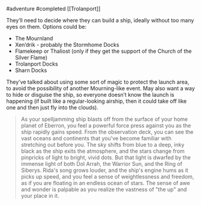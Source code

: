  #adventure #completed [[Trolanport]]

They’ll need to decide where they can build a ship, ideally without too many eyes on them. Options could be:

- The Mournland
- Xen’drik - probably the Stormhome Docks
- Flamekeep or Thaliost (only if they get the support of the Church of the Silver Flame)
- Trolanport Docks
- Sharn Docks

They’ve talked about using some sort of magic to protect the launch area, to avoid the possibility of another Mourning-like event. May also want a way to hide or disguise the ship, so everyone doesn’t know the launch is happening (if built like a regular-looking airship, then it could take off like one and then just fly into the clouds).

> As your spelljamming ship blasts off from the surface of your home planet of Eberron, you feel a powerful force press against you as the ship rapidly gains speed. From the observation deck, you can see the vast oceans and continents that you've become familiar with stretching out before you. The sky shifts from blue to a deep, inky black as the ship exits the atmosphere, and the stars change from pinpricks of light to bright, vivid dots. But that light is dwarfed by the immense light of both Dol Arrah, the Warrior Sun, and the Ring of Siberys. Rida's song grows louder, and the ship's engine hums as it picks up speed, and you feel a sense of weightlessness and freedom, as if you are floating in an endless ocean of stars. The sense of awe and wonder is palpable as you realize the vastness of "the up" and your place in it.
